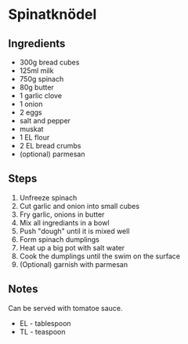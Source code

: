 # Spinatknödel

## Ingredients

- 300g bread cubes
- 125ml milk
- 750g spinach
- 80g butter
- 1 garlic clove
- 1 onion
- 2 eggs
- salt and pepper
- muskat
- 1 EL flour
- 2 EL bread crumbs
- (optional) parmesan

## Steps

1. Unfreeze spinach
2. Cut garlic and onion into small cubes
3. Fry garlic, onions in butter
4. Mix all ingrediants in a bowl
5. Push "dough" until it is mixed well
6. Form spinach dumplings
7. Heat up a big pot with salt water
8. Cook the dumplings until the swim on the surface
9. (Optional) garnish with parmesan


## Notes

Can be served with tomatoe sauce.

- EL - tablespoon
- TL - teaspoon